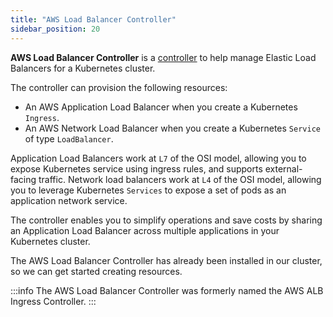 ```yaml
---
title: "AWS Load Balancer Controller"
sidebar_position: 20
---
```


**AWS Load Balancer Controller** is a [controller](https://kubernetes.io/docs/concepts/architecture/controller/) to help manage Elastic Load Balancers for a Kubernetes cluster.

The controller can provision the following resources:

* An AWS Application Load Balancer when you create a Kubernetes `Ingress`.
* An AWS Network Load Balancer when you create a Kubernetes `Service` of type `LoadBalancer`.

Application Load Balancers work at `L7` of the OSI model, allowing you to expose Kubernetes service using ingress rules, and supports external-facing traffic. Network load balancers work at `L4` of the OSI model, allowing you to leverage Kubernetes `Services` to expose a set of pods as an application network service.

The controller enables you to simplify operations and save costs by sharing an Application Load Balancer across multiple applications in your Kubernetes cluster.

The AWS Load Balancer Controller has already been installed in our cluster, so we can get started creating resources.

:::info
The AWS Load Balancer Controller was formerly named the AWS ALB Ingress Controller.
:::
